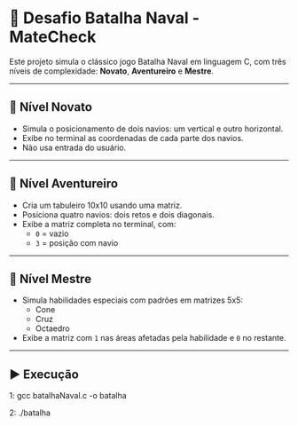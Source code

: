 # 🚢 Desafio Batalha Naval - MateCheck

Este projeto simula o clássico jogo Batalha Naval em linguagem C, com três níveis de complexidade: **Novato**, **Aventureiro** e **Mestre**.

---

## 🔰 Nível Novato

- Simula o posicionamento de dois navios: um vertical e outro horizontal.
- Exibe no terminal as coordenadas de cada parte dos navios.
- Não usa entrada do usuário.

---

## 🧭 Nível Aventureiro

- Cria um tabuleiro 10x10 usando uma matriz.
- Posiciona quatro navios: dois retos e dois diagonais.
- Exibe a matriz completa no terminal, com:
  - `0` = vazio
  - `3` = posição com navio

---

## 🧠 Nível Mestre

- Simula habilidades especiais com padrões em matrizes 5x5:
  - Cone
  - Cruz
  - Octaedro
- Exibe a matriz com `1` nas áreas afetadas pela habilidade e `0` no restante.

---

## ▶️ Execução
1:
gcc batalhaNaval.c -o batalha

2:
./batalha
